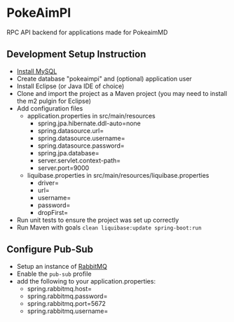 # PokeAimPI
RPC API backend for applications made for PokeaimMD

## Development Setup Instruction
* [Install MySQL](https://dev.mysql.com/doc/mysql-installation-excerpt/5.7/en/)
* Create database "pokeaimpi" and (optional) application user
* Install Eclipse (or Java IDE of choice)
* Clone and import the project as a Maven project (you may need to install the m2 pulgin for Eclipse)
* Add configuration files
     * application.properties in src/main/resources
       * spring.jpa.hibernate.ddl-auto=none
       * spring.datasource.url=
       * spring.datasource.username=
       * spring.datasource.password=
       * spring.jpa.database=
       * server.servlet.context-path=
       * server.port=9000
     * liquibase.properties in src/main/resources/liquibase.properties
       * driver=
       * url=
       * username=
       * password=
       * dropFirst=
* Run unit tests to ensure the project was set up correctly
* Run Maven with goals `clean liquibase:update spring-boot:run`

## Configure Pub-Sub
* Setup an instance of [RabbitMQ](https://www.rabbitmq.com/install-debian.html)
* Enable the `pub-sub` profile
* add the following to your application.properties:
     * spring.rabbitmq.host=
     * spring.rabbitmq.password=
     * spring.rabbitmq.port=5672 
     * spring.rabbitmq.username=